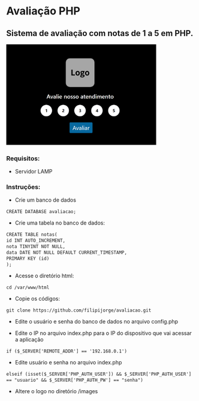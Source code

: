 # Avaliação PHP
## Sistema de avaliação com notas de 1 a 5 em PHP.

<img src="https://github.com/filipijorge/avaliacao/blob/main/screenshot.png" width="400">

### Requisitos:
- Servidor LAMP

### Instruções:
- Crie um banco de dados
```
CREATE DATABASE avaliacao;
```
- Crie uma tabela no banco de dados:
```
CREATE TABLE notas(
id INT AUTO_INCREMENT,
nota TINYINT NOT NULL,
data DATE NOT NULL DEFAULT CURRENT_TIMESTAMP,
PRIMARY KEY (id)
);
```
- Acesse o diretório html:
```
cd /var/www/html
```
- Copie os códigos:
```
git clone https://github.com/filipijorge/avaliacao.git
```
- Edite o usuário e senha do banco de dados no arquivo config.php

- Edite o IP no arquivo index.php para o IP do dispositivo que vai acessar a aplicação
```
if ($_SERVER['REMOTE_ADDR'] == '192.168.0.1')
```
- Edite usuário e senha no arquivo index.php
```
elseif (isset($_SERVER['PHP_AUTH_USER']) && $_SERVER['PHP_AUTH_USER'] == "usuario" && $_SERVER['PHP_AUTH_PW'] == "senha")
```
- Altere o logo no diretório /images


